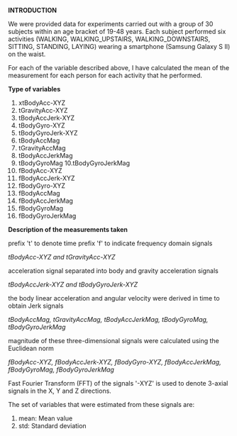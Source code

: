 **INTRODUCTION**

We were provided data for experiments  carried out with a group of 30 subjects within an age bracket of 19-48 years. Each subject performed six activities (WALKING, WALKING_UPSTAIRS, WALKING_DOWNSTAIRS, SITTING, STANDING, LAYING) wearing a smartphone (Samsung Galaxy S II) on the waist.

For each of the variable described above, I have calculated the mean of the measurement for each person for each activity that he performed.

**Type of variables**

1. xtBodyAcc-XYZ
2. tGravityAcc-XYZ
3. tBodyAccJerk-XYZ
4. tBodyGyro-XYZ
5. tBodyGyroJerk-XYZ
6. tBodyAccMag
7. tGravityAccMag
8. tBodyAccJerkMag
9. tBodyGyroMag
10.tBodyGyroJerkMag
11. fBodyAcc-XYZ
12. fBodyAccJerk-XYZ
13. fBodyGyro-XYZ
14. fBodyAccMag
15. fBodyAccJerkMag
16. fBodyGyroMag
17. fBodyGyroJerkMag

**Description of the measurements taken**

prefix 't' to denote time 
prefix 'f' to indicate frequency domain signals

*tBodyAcc-XYZ and tGravityAcc-XYZ* 

acceleration signal separated into body and gravity acceleration signals

*tBodyAccJerk-XYZ and tBodyGyroJerk-XYZ*

the body linear acceleration and angular velocity were derived in time to obtain Jerk signals

*tBodyAccMag, tGravityAccMag, tBodyAccJerkMag, tBodyGyroMag, tBodyGyroJerkMag*

magnitude of these three-dimensional signals were calculated using the Euclidean norm 

*fBodyAcc-XYZ, fBodyAccJerk-XYZ, fBodyGyro-XYZ, fBodyAccJerkMag, fBodyGyroMag, fBodyGyroJerkMag* 

Fast Fourier Transform (FFT) of the signals
'-XYZ' is used to denote 3-axial signals in the X, Y and Z directions.

The set of variables that were estimated from these signals are: 

1. mean: Mean value
2. std:  Standard deviation


